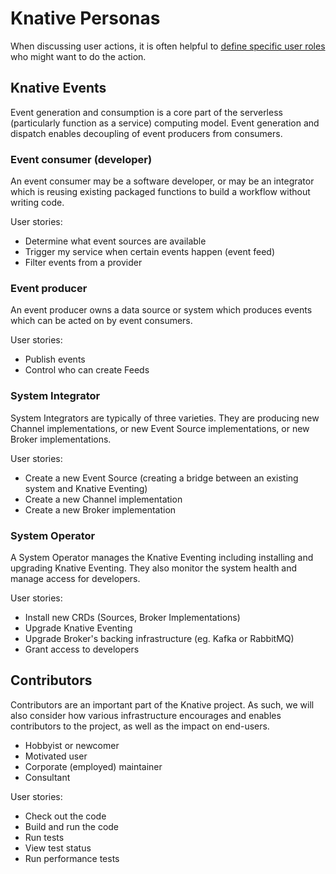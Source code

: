 # Knative Personas

<!-- prettier-ignore -->
When discussing user actions, it is often helpful to
[define specific user roles](<https://en.wikipedia.org/wiki/Persona_\(user_experience\)>)
who might want to do the action.

## Knative Events

Event generation and consumption is a core part of the serverless (particularly
function as a service) computing model. Event generation and dispatch enables
decoupling of event producers from consumers.

### Event consumer (developer)

An event consumer may be a software developer, or may be an integrator which is
reusing existing packaged functions to build a workflow without writing code.

User stories:

- Determine what event sources are available
- Trigger my service when certain events happen (event feed)
- Filter events from a provider

### Event producer

An event producer owns a data source or system which produces events which can
be acted on by event consumers.

User stories:

- Publish events
- Control who can create Feeds

### System Integrator

System Integrators are typically of three varieties. They are producing new
Channel implementations, or new Event Source implementations, or new Broker
implementations.

User stories:

- Create a new Event Source (creating a bridge between an existing system and
  Knative Eventing)
- Create a new Channel implementation
- Create a new Broker implementation

### System Operator

A System Operator manages the Knative Eventing including installing and upgrading Knative Eventing.
They also monitor the system health and manage access for developers.

User stories:

- Install new CRDs (Sources, Broker Implementations)
- Upgrade Knative Eventing
- Upgrade Broker's backing infrastructure (eg. Kafka or RabbitMQ)
- Grant access to developers


## Contributors

Contributors are an important part of the Knative project. As such, we will also
consider how various infrastructure encourages and enables contributors to the
project, as well as the impact on end-users.

- Hobbyist or newcomer
- Motivated user
- Corporate (employed) maintainer
- Consultant

User stories:

- Check out the code
- Build and run the code
- Run tests
- View test status
- Run performance tests
